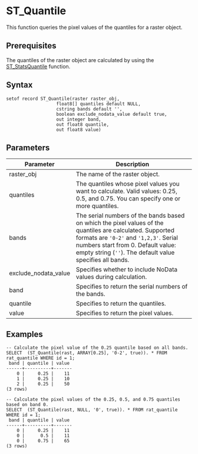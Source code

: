 # ST\_Quantile

This function queries the pixel values of the quantiles for a raster object.

## Prerequisites

The quantiles of the raster object are calculated by using the [ST\_StatsQuantile]() function.

## Syntax

```
setof record ST_Quantile(raster raster_obj,
                   float8[] quantiles default NULL,
                   cstring bands default '',
                   boolean exclude_nodata_value default true, 
                   out integer band,
                   out float8 quantile,
                   out float8 value)
```

## Parameters

|Parameter|Description|
|---------|-----------|
|raster\_obj|The name of the raster object.|
|quantiles|The quantiles whose pixel values you want to calculate. Valid values: 0.25, 0.5, and 0.75. You can specify one or more quantiles.|
|bands|The serial numbers of the bands based on which the pixel values of the quantiles are calculated. Supported formats are `'0-2'` and `'1,2,3'`. Serial numbers start from 0. Default value: empty string \(`''`\). The default value specifies all bands.|
|exclude\_nodata\_value|Specifies whether to include NoData values during calculation.|
|band|Specifies to return the serial numbers of the bands.|
|quantile|Specifies to return the quantiles.|
|value|Specifies to return the pixel values.|

## Examples

```
-- Calculate the pixel value of the 0.25 quantile based on all bands.
SELECT  (ST_Quantile(rast, ARRAY[0.25], '0-2', true)). * FROM rat_quantile WHERE id = 1;
 band | quantile | value 
------+----------+-------
    0 |     0.25 |    11
    1 |     0.25 |    10
    2 |     0.25 |    50
(3 rows)

-- Calculate the pixel values of the 0.25, 0.5, and 0.75 quantiles based on band 0.
SELECT  (ST_Quantile(rast, NULL, '0', true)). * FROM rat_quantile WHERE id = 1;
 band | quantile | value 
------+----------+-------
    0 |     0.25 |    11
    0 |      0.5 |    11
    0 |     0.75 |    65
(3 rows)
```

